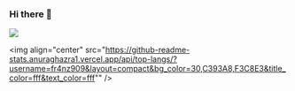 ### Hi there 👋

<!--
**fr4nz909/fr4nz909** is a ✨ _special_ ✨ repository because its `README.md` (this file) appears on your GitHub profile.

Here are some ideas to get you started:

- 🔭 I’m currently working on ...
- 🌱 I’m currently learning ...
- 👯 I’m looking to collaborate on ...
- 🤔 I’m looking for help with ...
- 💬 Ask me about ...
- 📫 How to reach me: ...
- 😄 Pronouns: ...
- ⚡ Fun fact: ...
-->


![](https://komarev.com/ghpvc/?username=fr4nz909)

<img align="center" src="https://github-readme-stats.anuraghazra1.vercel.app/api/top-langs/?username=fr4nz909&layout=compact&bg_color=30,C393A8,F3C8E3&title_color=fff&text_color=fff"" />

